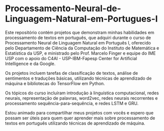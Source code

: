 # Processamento-Neural-de-Linguagem-Natural-em-Portugues-I

Este repositório contém projetos que demonstram minhas habilidades em processamento de textos em português, que adquiri durante o curso de Processamento Neural de Linguagem Natural em Português I, oferecido pelo Departamento de Ciência da Computação do Instituto de Matemática e Estatística da USP, e ministrado pelo Prof. Marcelo Finger e equipe do IME USP com o apoio do C4AI - USP-IBM-Fapesp Center for Artificial Intelligence e da Google. 

Os projetos incluem tarefas de classificação de textos, análise de sentimentos e traduções básicas, utilizando técnicas de aprendizado de máquina e bibliotecas do TensorFlow em Python.

Os tópicos do curso incluíram introdução à linguística computacional, redes neurais, representação de palavras, word2vec, redes neurais recorrentes e processamento sequência-para-sequência, e redes LSTM e GRU.

Estou animado para compartilhar meus projetos com vocês e espero que possam ser úteis para quem quer aprender mais sobre processamento de textos em português utilizando técnicas de aprendizado de máquina.
